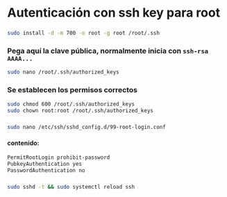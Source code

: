 # Autenticación con ssh key para root

###  
```bash
sudo install -d -m 700 -o root -g root /root/.ssh
```

### Pega aquí la clave pública, normalmente inicia con `ssh-rsa AAAA...`
```bash
sudo nano /root/.ssh/authorized_keys
```

### Se establecen los permisos correctos
```bash
sudo chmod 600 /root/.ssh/authorized_keys
sudo chown root:root /root/.ssh/authorized_keys
```

###  
```bash
sudo nano /etc/ssh/sshd_config.d/99-root-login.conf
```
#### contenido:
```bash
PermitRootLogin prohibit-password
PubkeyAuthentication yes
PasswordAuthentication no
```

###  
```bash
sudo sshd -t && sudo systemctl reload ssh
```